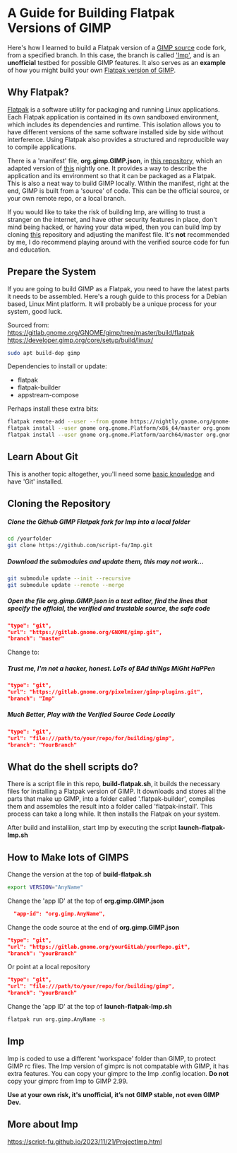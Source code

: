 # A Guide for Building Flatpak Versions of GIMP
Here's how I learned to build a Flatpak version of a [GIMP source](https://gitlab.gnome.org/GNOME/gimp) code fork, from a specified branch. In this case, the branch is called ['Imp'](https://gitlab.gnome.org/pixelmixer/gimp-plugins/-/tree/Imp?ref_type=heads), and is an **unofficial** testbed for possible GIMP features. It also serves as an **example** of how you might build your own [Flatpak version of GIMP](https://www.gimp.org/downloads/).

## Why Flatpak?
[Flatpak](https://flatpak.org/) is a software utility for packaging and running Linux applications.
Each Flatpak application is contained in its own sandboxed environment, which includes its dependencies and runtime. This isolation allows you to have different versions of the same software installed side by side without interference. Using Flatpak also provides a structured and reproducible way to compile applications.

There is a 'manifest' file, **org.gimp.GIMP.json**, in [this repository](https://github.com/script-fu/Imp), which an adapted version of [this](https://gitlab.gnome.org/GNOME/gimp/-/tree/master/build/flatpak?ref_type=heads) nightly one. It provides a way to describe the application and its environment so that it can be packaged as a Flatpak. This is also a neat way to build GIMP locally. Within the manifest, right at the end, GIMP is built from a 'source' of code. This can be the official source, or your own remote repo, or a local branch.

If you would like to take the risk of building Imp, are willing to trust a stranger on the internet, and have other security features in place, don't mind being hacked, or having your data wiped, then you can build Imp by cloning [this](https://github.com/script-fu/Imp) repository and adjusting the manifest file. It's **not** recommended by me, I do recommend playing around with the verified source code for fun and education.

## Prepare the System
If you are going to build GIMP as a Flatpak, you need to have the latest parts it needs to be assembled.  Here's a rough guide to this process for a Debian based, Linux Mint platform. It will probably be a unique process for your system, good luck.

Sourced from:
<https://gitlab.gnome.org/GNOME/gimp/tree/master/build/flatpak>
<https://developer.gimp.org/core/setup/build/linux/>

```sh
sudo apt build-dep gimp
```

Dependencies to install or update:

- flatpak
- flatpak-builder
- appstream-compose

Perhaps install these extra bits:
```sh
flatpak remote-add --user --from gnome https://nightly.gnome.org/gnome-nightly.flatpakrepo
flatpak install --user gnome org.gnome.Platform/x86_64/master org.gnome.Sdk/x86_64/master
flatpak install --user gnome org.gnome.Platform/aarch64/master org.gnome.Sdk/aarch64/master
```

## Learn About Git
This is another topic altogether, you'll need some [basic knowledge](https://script-fu.github.io/2024/02/05/Git.html) and have 'Git' installed.

## Cloning the Repository

##### Clone the Github GIMP Flatpak fork for Imp into a local folder
```sh
cd /yourfolder
git clone https://github.com/script-fu/Imp.git
```
##### Download the submodules and update them, this may not work...
```sh
git submodule update --init --recursive
git submodule update --remote --merge

```
##### Open the file _org.gimp.GIMP.json_ in a text editor, find the lines that specify the official, the verified and trustable source, the safe code
```json
"type": "git",
"url": "https://gitlab.gnome.org/GNOME/gimp.git",
"branch": "master"
```
Change to:

##### Trust me, I'm not a hacker, honest. LoTs of BAd thiNgs MiGht HaPPen
```json
"type": "git",
"url": "https://gitlab.gnome.org/pixelmixer/gimp-plugins.git",
"branch": "Imp"
```

##### Much Better, Play with the Verified Source Code Locally
```json
"type": "git",
"url": "file:///path/to/your/repo/for/building/gimp",
"branch": "YourBranch"
```

## What do the shell scripts do?
There is a script file in this repo, **build-flatpak.sh**, it builds the necessary files for installing a Flatpak version of GIMP. It downloads and stores all the parts that make up GIMP, into a folder called '.flatpak-builder', compiles them and assembles the result into a folder called 'flatpak-install'. This process can take a long while. It then installs the Flatpak on your system.

After build and installiion, start Imp by executing the script **launch-flatpak-Imp.sh**

## How to Make lots of GIMPS

Change the version at the top of **build-flatpak.sh**
```sh
export VERSION="AnyName"
```

Change the 'app ID' at the top of **org.gimp.GIMP.json**
```json
  "app-id": "org.gimp.AnyName",
```

Change the code source at the end of **org.gimp.GIMP.json**
```json
"type": "git",
"url": "https://gitlab.gnome.org/yourGitLab/yourRepo.git",
"branch": "yourBranch"
```

Or point at a local repository
```json
"type": "git",
"url": "file:///path/to/your/repo/for/building/gimp",
"branch": "yourBranch"
```

Change the 'app ID' at the top of **launch-flatpak-Imp.sh**
```sh
flatpak run org.gimp.AnyName -s
```

## Imp
Imp is coded to use a different 'workspace' folder than GIMP, to protect GIMP rc files.
The Imp version of gimprc is not compatable with GIMP, it has extra features.
You can copy your gimprc to the Imp .config location. **Do not** copy your gimprc from Imp to GIMP 2.99.

**Use at your own risk, it's unofficial, it’s not GIMP stable, not even GIMP Dev.**

## More about Imp
https://script-fu.github.io/2023/11/21/ProjectImp.html
